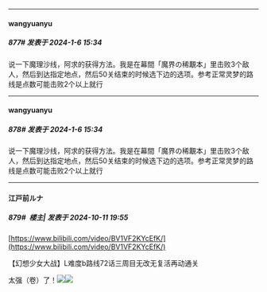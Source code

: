 
*****

####  wangyuanyu  
##### 877#       发表于 2024-1-6 15:34

说一下魔理沙线，阿求的获得方法。我是在幕間「魔界の稀覯本」里击败3个敌人，然后到达指定地点，然后50关结束的时候选下边的选项。参考正常灵梦的路线是点数可能击败2个以上就行

*****

####  wangyuanyu  
##### 878#       发表于 2024-1-6 15:34

说一下魔理沙线，阿求的获得方法。我是在幕間「魔界の稀覯本」里击败3个敌人，然后到达指定地点，然后50关结束的时候选下边的选项。参考正常灵梦的路线是点数可能击败2个以上就行

*****

####  江戸前ルナ  
##### 879#         楼主| 发表于 2024-10-11 19:55

[https://www.bilibili.com/video/BV1VF2KYcEfK/](https://www.bilibili.com/video/BV1VF2KYcEfK/)

【幻想少女大战】L难度b路线72话三周目无改无复活再动通关

太强（卷）了！<img src="https://static.saraba1st.com/image/smiley/face2017/056.gif" referrerpolicy="no-referrer"><img src="https://static.saraba1st.com/image/smiley/face2017/174.png" referrerpolicy="no-referrer">

